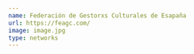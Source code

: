 ```yaml
---
name: Federación de Gestorxs Culturales de Esapaña
url: https://feagc.com/
image: image.jpg
type: networks
---
```


